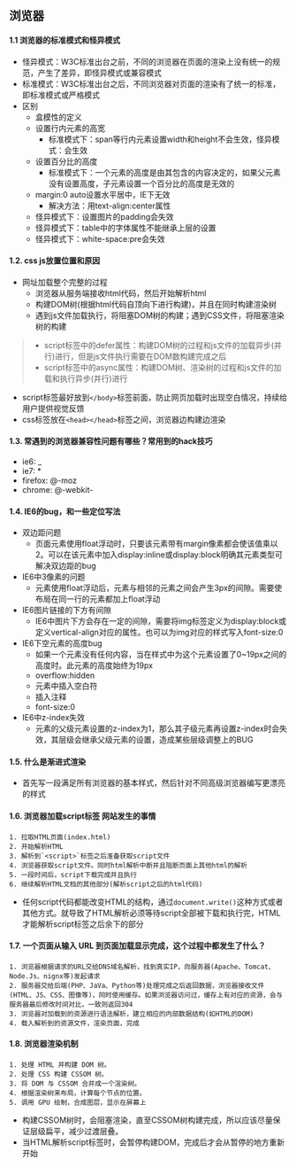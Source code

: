 ## 浏览器

#### 1.1 浏览器的标准模式和怪异模式
* 怪异模式：W3C标准出台之前，不同的浏览器在页面的渲染上没有统一的规范，产生了差异，即怪异模式或兼容模式
* 标准模式：W3C标准出台之后，不同浏览器对页面的渲染有了统一的标准，即标准模式或严格模式
* 区别
	* 盒模性的定义
	* 设置行内元素的高宽
		* 标准模式下：span等行内元素设置width和height不会生效，怪异模式：会生效
	* 设置百分比的高度
		* 标准模式下：一个元素的高度是由其包含的内容决定的，如果父元素没有设置高度，子元素设置一个百分比的高度是无效的
	* margin:0 auto设置水平居中，IE下无效
		* 解决方法：用text-align:center属性
	* 怪异模式下：设置图片的padding会失效
	* 怪异模式下：table中的字体属性不能继承上层的设置
	* 怪异模式下：white-space:pre会失效

#### 1.2. css js放置位置和原因
* 网址加载整个完整的过程
	* 浏览器从服务端接收html代码，然后开始解析html
	* 构建DOM树(根据html代码自顶向下进行构建)，并且在同时构建渲染树
	* 遇到js文件加载执行，将阻塞DOM树的构建；遇到CSS文件，将阻塞渲染树的构建

> * script标签中的defer属性：构建DOM树的过程和js文件的加载异步(并行)进行，但是js文件执行需要在DOM数构建完成之后
> * script标签中的async属性：构建DOM树、渲染树的过程和js文件的加载和执行异步(并行)进行

* script标签最好放到```</body>```标签前面，防止网页加载时出现空白情况，持续给用户提供视觉反馈
* css标签放在```<head></head>```标签之间，浏览器边构建边渲染

#### 1.3. 常遇到的浏览器兼容性问题有哪些？常用到的hack技巧
* ie6: _
* ie7: *
* firefox: @-moz
* chrome: @-webkit-

#### 1.4. IE6的bug，和一些定位写法
* 双边距问题
	* 页面元素使用float浮动时，只要该元素带有margin像素都会使该值乘以2。可以在该元素中加入display:inline或display:block明确其元素类型可解决双边距的bug
* IE6中3像素的问题
	* 元素使用float浮动后，元素与相邻的元素之间会产生3px的间隙。需要使布局在同一行的元素都加上float浮动
* IE6图片链接的下方有间隙
	* IE6中图片下方会存在一定的间隙，需要将img标签定义为display:block或定义vertical-align对应的属性。也可以为img对应的样式写入font-size:0
* IE6下空元素的高度bug
	* 如果一个元素没有任何内容，当在样式中为这个元素设置了0~19px之间的高度时。此元素的高度始终为19px
	* overflow:hidden
	* 元素中插入空白符
	* 插入注释
	* font-size:0
* IE6中z-index失效
	* 元素的父级元素设置的z-index为1，那么其子级元素再设置z-index时会失效，其层级会继承父级元素的设置，造成某些层级调整上的BUG  

#### 1.5. 什么是渐进式渲染
* 首先写一段满足所有浏览器的基本样式，然后针对不同高级浏览器编写更漂亮的样式

#### 1.6. 浏览器加载script标签 网站发生的事情

```
1. 拉取HTML页面(index.html)
2. 开始解析HTML
3. 解析到`<script>`标签之后准备获取script文件
4. 浏览器获取script文件。同时html解析中断并且阻断页面上其他html的解析
5. 一段时间后，script下载完成并且执行
6. 继续解析HTML文档的其他部分(解析script之后的html代码)
```

* 任何script代码都能改变HTML的结构，通过`document.write()`这种方式或者其他方式。就导致了HTML解析必须等待script全部被下载和执行完，HTML才能解析script标签之后余下的部分

#### 1.7. 一个页面从输入 URL 到页面加载显示完成，这个过程中都发生了什么？

```
1. 浏览器根据请求的URL交给DNS域名解析，找到真实IP，向服务器(Apache、Tomcat、Node.Js、nignx等)发起请求
2. 服务器交给后端(PHP、JaVa、Python等)处理完成之后返回数据，浏览器接收文件(HTML、JS、CSS、图像等)，同时使用缓存。如果浏览器访问过，缓存上有对应的资源，会与服务器最后修改时间对比，一致则返回304
3. 浏览器对加载到的资源进行语法解析，建立相应的内部数据结构(如HTML的DOM)
4. 载入解析到的资源文件，渲染页面，完成
```

#### 1.8. 浏览器渲染机制

```
1. 处理 HTML 并构建 DOM 树。
2. 处理 CSS 构建 CSSOM 树。
3. 将 DOM 与 CSSOM 合并成一个渲染树。
4. 根据渲染树来布局，计算每个节点的位置。
5. 调用 GPU 绘制，合成图层，显示在屏幕上
```
* 构建CSSOM树时，会阻塞渲染，直至CSSOM树构建完成，所以应该尽量保证层级扁平，减少过渡层叠。
* 当HTML解析script标签时，会暂停构建DOM，完成后才会从暂停的地方重新开始

